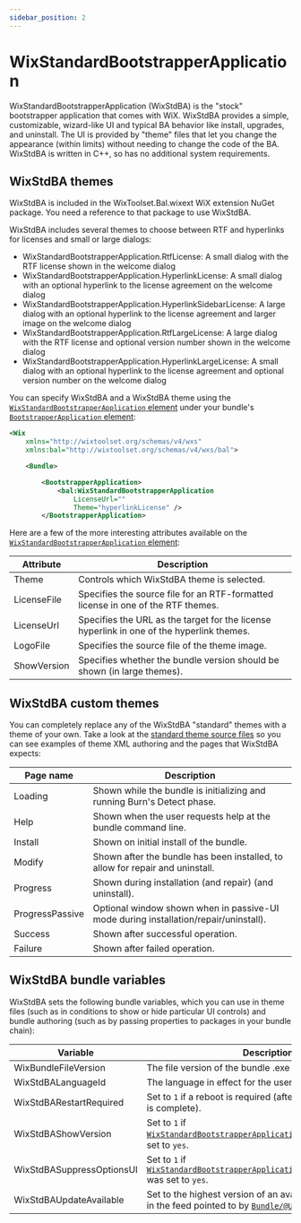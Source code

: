 ```yaml
---
sidebar_position: 2
---
```


# WixStandardBootstrapperApplication

WixStandardBootstrapperApplication (WixStdBA) is the "stock" bootstrapper application that comes with WiX. WixStdBA provides a simple, customizable, wizard-like UI and typical BA behavior like install, upgrades, and uninstall. The UI is provided by "theme" files that let you change the appearance (within limits) without needing to change the code of the BA. WixStdBA is written in C++, so has no additional system requirements.


## WixStdBA themes

WixStdBA is included in the WixToolset.Bal.wixext WiX extension NuGet package. You need a reference to that package to use WixStdBA.

WixStdBA includes several themes to choose between RTF and hyperlinks for licenses and small or large dialogs:

- WixStandardBootstrapperApplication.RtfLicense: A small dialog with the RTF license shown in the welcome dialog
- WixStandardBootstrapperApplication.HyperlinkLicense: A small dialog with an optional hyperlink to the license agreement on the welcome dialog
- WixStandardBootstrapperApplication.HyperlinkSidebarLicense: A large dialog with an optional hyperlink to the license agreement and larger image on the welcome dialog
- WixStandardBootstrapperApplication.RtfLargeLicense: A large dialog with the RTF license and optional version number shown in the welcome dialog
- WixStandardBootstrapperApplication.HyperlinkLargeLicense: A small dialog with an optional hyperlink to the license agreement and optional version number on the welcome dialog

You can specify WixStdBA and a WixStdBA theme using the [`WixStandardBootstrapperApplication` element](../../schema/bal/wixstandardbootstrapperapplication.md) under your bundle's [`BootstrapperApplication` element](../../schema/wxs/bootstrapperapplication.md):

```xml
<Wix
    xmlns="http://wixtoolset.org/schemas/v4/wxs"
    xmlns:bal="http://wixtoolset.org/schemas/v4/wxs/bal">

    <Bundle>

        <BootstrapperApplication>
            <bal:WixStandardBootstrapperApplication
                LicenseUrl=""
                Theme="hyperlinkLicense" />
        </BootstrapperApplication>
```

Here are a few of the more interesting attributes available on the [`WixStandardBootstrapperApplication` element](../../schema/bal/wixstandardbootstrapperapplication.md):

| Attribute | Description |
| --------- | ----------- |
| Theme | Controls which WixStdBA theme is selected. |
| LicenseFile | Specifies the source file for an RTF-formatted license in one of the RTF themes. |
| LicenseUrl | Specifies the URL as the target for the license hyperlink in one of the hyperlink themes. |
| LogoFile | Specifies the source file of the theme image. |
| ShowVersion | Specifies whether the bundle version should be shown (in large themes). |


## WixStdBA custom themes

You can completely replace any of the WixStdBA "standard" themes with a theme of your own. Take a look at the [standard theme source files](https://github.com/wixtoolset/wix4/tree/develop/src/ext/Bal/wixstdba/Resources) so you can see examples of theme XML authoring and the pages that WixStdBA expects:

| Page name | Description |
| --------- | ----------- |
| Loading | Shown while the bundle is initializing and running Burn's Detect phase. |
| Help | Shown when the user requests help at the bundle command line. |
| Install | Shown on initial install of the bundle. |
| Modify | Shown after the bundle has been installed, to allow for repair and uninstall. |
| Progress | Shown during installation (and repair) (and uninstall). |
| ProgressPassive | Optional window shown when in passive-UI mode during installation/repair/uninstall). |
| Success | Shown after successful operation. |
| Failure | Shown after failed operation. |


## WixStdBA bundle variables

WixStdBA sets the following bundle variables, which you can use in theme files (such as in conditions to show or hide particular UI controls) and bundle authoring (such as by passing properties to packages in your bundle chain):

| Variable | Description |
| -------- | ----------- |
| WixBundleFileVersion | The file version of the bundle .exe |
| WixStdBALanguageId | The language in effect for the user interface |
| WixStdBARestartRequired | Set to `1` if a reboot is required (after the setup operation is complete). |
| WixStdBAShowVersion | Set to `1` if [`WixStandardBootstrapperApplication/@ShowVersion`](../../schema/bal/wixstandardbootstrapperapplication.md) was set to `yes`. |
| WixStdBASuppressOptionsUI | Set to `1` if [`WixStandardBootstrapperApplication/@SuppressOptionsUI`](../../schema/bal/wixstandardbootstrapperapplication.md) was set to `yes`. |
| WixStdBAUpdateAvailable | Set to the highest version of an avalable update specified in the feed pointed to by [`Bundle/@UpdateURL`](../../schema/wxs/bundle.md). |

